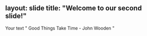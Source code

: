 layout: slide
title: "Welcome to our second slide!"
---
Your text
" Good Things Take Time - John Wooden "
